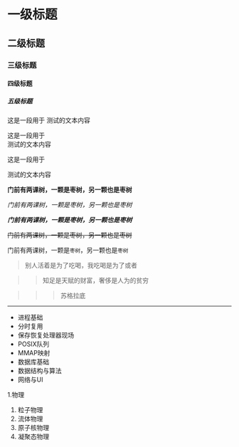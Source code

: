 # 一级标题

## 二级标题

### 三级标题

#### 四级标题

##### 五级标题

这是一段用于
测试的文本内容

这是一段用于<br>测试的文本内容

这是一段用于

测试的文本内容

**门前有两课树，一颗是枣树，另一颗也是枣树**

*门前有两课树，一颗是枣树，另一颗也是枣树*

***门前有两课树，一颗是枣树，另一颗也是枣树***

~~门前有两课树，一颗是枣树，另一颗也是枣树~~

门前有两课树，一颗是`枣树`，另一颗也是`枣树`

> 别人活着是为了吃喝，我吃喝是为了或者

>> 知足是天赋的财富，奢侈是人为的贫穷

>>> 苏格拉底

*****

* 进程基础
 * 分时复用
 * 保存恢复处理器现场
  * POSIX队列
  * MMAP映射
* 数据库基础
* 数据结构与算法
* 网络与UI

1.物理
  1. 粒子物理
  2. 流体物理
  3. 原子核物理
  4. 凝聚态物理
